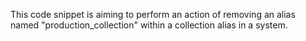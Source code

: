 This code snippet is aiming to perform an action of removing an alias named "production_collection" within a collection alias in a system.